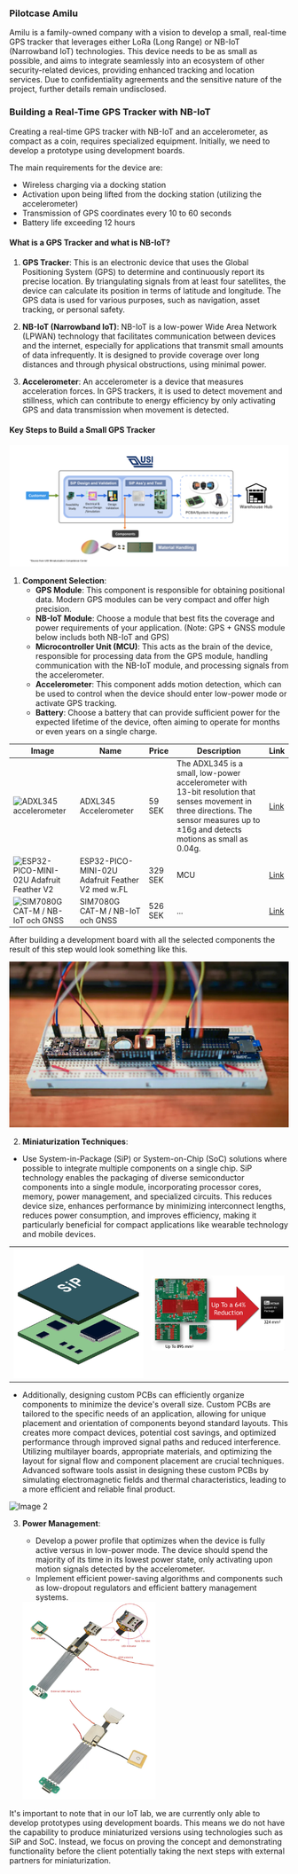 ### Pilotcase Amilu

Amilu is a family-owned company with a vision to develop a small, real-time GPS tracker that leverages either LoRa (Long Range) or NB-IoT (Narrowband IoT) technologies. 
This device needs to be as small as possible, and aims to integrate seamlessly into an ecosystem of other security-related devices, providing enhanced tracking and location services. 
Due to confidentiality agreements and the sensitive nature of the project, further details remain undisclosed.

### Building a Real-Time GPS Tracker with NB-IoT

Creating a real-time GPS tracker with NB-IoT and an accelerometer, as compact as a coin, requires specialized equipment. Initially, we need to develop a prototype using development boards.

The main requirements for the device are:
* Wireless charging via a docking station
* Activation upon being lifted from the docking station (utilizing the accelerometer)
* Transmission of GPS coordinates every 10 to 60 seconds
* Battery life exceeding 12 hours

#### What is a GPS Tracker and what is NB-IoT?

1. **GPS Tracker**: This is an electronic device that uses the Global Positioning System (GPS) to determine and continuously report its precise location. By triangulating signals from at least four satellites, the device can calculate its position in terms of latitude and longitude. The GPS data is used for various purposes, such as navigation, asset tracking, or personal safety.

2. **NB-IoT (Narrowband IoT)**: NB-IoT is a low-power Wide Area Network (LPWAN) technology that facilitates communication between devices and the internet, especially for applications that transmit small amounts of data infrequently. It is designed to provide coverage over long distances and through physical obstructions, using minimal power.

3. **Accelerometer**: An accelerometer is a device that measures acceleration forces. In GPS trackers, it is used to detect movement and stillness, which can contribute to energy efficiency by only activating GPS and data transmission when movement is detected.

#### Key Steps to Build a Small GPS Tracker


![USI Turnkey Service for System in Package](./img/20230424-USI%20Turnkey%20Service%20for%20System%20in%20Package.png)


1. **Component Selection**:
   - **GPS Module**: This component is responsible for obtaining positional data. Modern GPS modules can be very compact and offer high precision.
   - **NB-IoT Module**: Choose a module that best fits the coverage and power requirements of your application.
   (Note: GPS + GNSS module below includs both NB-IoT and GPS)
   - **Microcontroller Unit (MCU)**: This acts as the brain of the device, responsible for processing data from the GPS module, handling communication with the NB-IoT module, and processing signals from the accelerometer.
   - **Accelerometer**: This component adds motion detection, which can be used to control when the device should enter low-power mode or activate GPS tracking.
   - **Battery**: Choose a battery that can provide sufficient power for the expected lifetime of the device, often aiming to operate for months or even years on a single charge.

| Image                                                                                                               | Name                                      | Price   | Description                                                                                                                                            | Link                                                                                                                                                      |
|---------------------------------------------------------------------------------------------------------------------|-------------------------------------------|---------|--------------------------------------------------------------------------------------------------------------------------------------------------------|-----------------------------------------------------------------------------------------------------------------------------------------------------------|
| ![ADXL345 accelerometer](https://www.electrokit.com/cache/76/999x999-product_41016_41016234_41016234.jpg)           | ADXL345 Accelerometer                     | 59 SEK  | The ADXL345 is a small, low-power accelerometer with 13-bit resolution that senses movement in three directions. The sensor measures up to ±16g and detects motions as small as 0.04g.          | [Link](https://www.electrokit.com/adxl345-accelerometer-3-axel-monterad-pa-kort?gad_source=1)                                                            |
| ![ESP32-PICO-MINI-02U Adafruit Feather V2](https://www.electrokit.com/cache/e8/700x700-product_41019_41019238_41019238.jpg) | ESP32-PICO-MINI-02U Adafruit Feather V2 med w.FL | 329 SEK | MCU                                                                                                                                                    | [Link](https://www.electrokit.com/adafruit-esp32-feather-v2)                                                                                              |
| ![SIM7080G CAT-M / NB-IoT och GNSS](https://media.distrelec.com/Web/WebShopImages/landscape_large/7-/01/M5Stack-U137-30344657-01.jpg) | SIM7080G CAT-M / NB-IoT och GNSS          | 526 SEK | ...                                                                                                                                                   | [Link](https://www.elfa.se/sv/sim7080g-cat-nb-iot-och-gnss-tradloes-kommunikationsenhet-m5stack-u137/p/30344657?ext_cid=shgooaqsesv-Shopping-PerformanceMax-CSS)  |


After building a development board with all the selected components the result of this step would look something like this. 

![GPS Tracker Building](./img/Screenshot_2020-08-05-Building-a-GPS-Tracker-From-Scratch.jpg)

2. **Miniaturization Techniques**:
  - Use System-in-Package (SiP) or System-on-Chip (SoC) solutions where possible to integrate multiple components on a single chip. SiP technology enables the packaging of diverse semiconductor components into a single module, incorporating processor cores, memory, power management, and specialized circuits. This reduces device size, enhances performance by minimizing interconnect lengths, reduces power consumption, and improves efficiency, making it particularly beneficial for compact applications like wearable technology and mobile devices. 

<table>
  <tr>
    <td><img src="./img/System_in_package.png" alt="System in Package" width="100%"></td>
    <td><img src="./img/Size-Reduction-716px.png" alt="Size Reduction" width="100%"></td>
  </tr>
</table>

   - Additionally, designing custom PCBs can efficiently organize components to minimize the device's overall size. Custom PCBs are tailored to the specific needs of an application, allowing for unique placement and orientation of components beyond standard layouts. This creates more compact devices, potential cost savings, and optimized performance through improved signal paths and reduced interference. Utilizing multilayer boards, appropriate materials, and optimizing the layout for signal flow and component placement are crucial techniques. Advanced software tools assist in designing these custom PCBs by simulating electromagnetic fields and thermal characteristics, leading to a more efficient and reliable final product.

   <img src="./img/Hde9bad319a6d4218b767863736e62f995.jpg_720x720q50.avif" alt="Image 2" width="50%">

3. **Power Management**:
   - Develop a power profile that optimizes when the device is fully active versus in low-power mode. The device should spend the majority of its time in its lowest power state, only activating upon motion signals detected by the accelerometer.
   - Implement efficient power-saving algorithms and components such as low-dropout regulators and efficient battery management systems.


   <img src="./img/He86550cde49e417c9f91b87cace0ed14P.webp" alt="Image 2" width="50%">


It's important to note that in our IoT lab, we are currently only able to develop prototypes using development boards. This means we do not have the capability to produce miniaturized versions using technologies such as SiP and SoC. 
Instead, we focus on proving the concept and demonstrating functionality before the client potentially taking the next steps with external partners for miniaturization.





